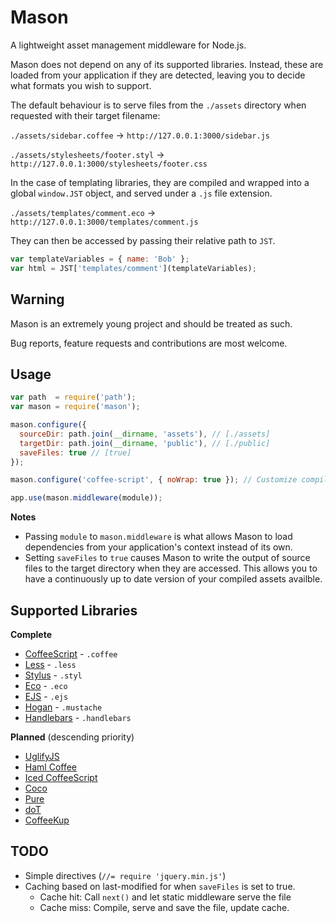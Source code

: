 # Mason

A lightweight asset management middleware for Node.js.

Mason does not depend on any of its supported libraries. Instead, these are
loaded from your application if they are detected, leaving you to decide what
formats you wish to support.

The default behaviour is to serve files from the `./assets` directory when
requested with their target filename:

`./assets/sidebar.coffee` &rarr; `http://127.0.0.1:3000/sidebar.js`

`./assets/stylesheets/footer.styl` &rarr; `http://127.0.0.1:3000/stylesheets/footer.css`

In the case of templating libraries, they are compiled and wrapped into a
global `window.JST` object, and served under a `.js` file extension.

`./assets/templates/comment.eco` &rarr; `http://127.0.0.1:3000/templates/comment.js`

They can then be accessed by passing their relative path to `JST`.

```javascript
var templateVariables = { name: 'Bob' };
var html = JST['templates/comment'](templateVariables);
```

## Warning

Mason is an extremely young project and should be treated as such. 

Bug reports, feature requests and contributions are most welcome.

## Usage

```javascript
var path  = require('path');
var mason = require('mason');

mason.configure({
  sourceDir: path.join(__dirname, 'assets'), // [./assets]
  targetDir: path.join(__dirname, 'public'), // [./public]
  saveFiles: true // [true]
});

mason.configure('coffee-script', { noWrap: true }); // Customize compiler options

app.use(mason.middleware(module));
```

**Notes**

- Passing `module` to `mason.middleware` is what allows Mason to load dependencies
from your application's context instead of its own.
- Setting `saveFiles` to `true` causes Mason to write the output of source files to the
target directory when they are accessed. This allows you to have a continuously up
to date version of your compiled assets availble.

## Supported Libraries

**Complete**

- [CoffeeScript](https://github.com/jashkenas/coffee-script) - `.coffee`
- [Less](https://github.com/cloudhead/less.js) - `.less`
- [Stylus](https://github.com/LearnBoost/stylus) - `.styl`
- [Eco](https://github.com/sstephenson/eco) - `.eco`
- [EJS](https://github.com/visionmedia/ejs) - `.ejs`
- [Hogan](https://github.com/twitter/hogan.js) - `.mustache`
- [Handlebars](https://github.com/wycats/handlebars.js/) - `.handlebars`

**Planned** (descending priority)

- [UglifyJS](https://github.com/mishoo/UglifyJS)
- [Haml Coffee](https://github.com/netzpirat/haml-coffee)
- [Iced CoffeeScript](https://github.com/maxtaco/coffee-script/)
- [Coco](https://github.com/satyr/coco)
- [Pure](https://github.com/pure/pure)
- [doT](https://github.com/olado/doT)
- [CoffeeKup](https://github.com/mauricemach/coffeekup)

## TODO

- Simple directives (`//= require 'jquery.min.js'`)
- Caching based on last-modified for when `saveFiles` is set to true.
  - Cache hit: Call `next()` and let static middleware serve the file
  - Cache miss: Compile, serve and save the file, update cache.